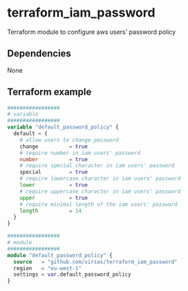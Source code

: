 # terraform_iam_password

Terraform module to configure aws users' password policy

## Dependencies

None

## Terraform example

``` terraform
#################
# variable
#################
variable "default_password_policy" { 
  default = { 
    # allow users to change password
    change          = true
    # require number in iam users' password
    number          = true
    # require special character in iam users' password
    special         = true
    # require lowercase character in iam users' password
    lower           = true
    # require uppercase character in iam users' password
    upper           = true
    # require minimal length of the iam users' password
    length          = 14
  } 
}

#################
# module
#################
module "default_password_policy" {
  source   = "github.com/virsas/terraform_iam_password"
  region   = "eu-west-1"
  settings = var.default_password_policy
}
```

